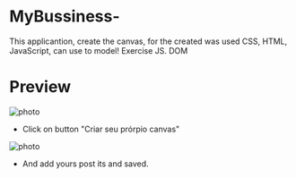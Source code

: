 # MyBussiness-
This applicantion, create the canvas, for the created was used CSS, HTML, JavaScript, can use to model!
Exercise JS. DOM

# Preview

![photo](https://user-images.githubusercontent.com/32227073/32693535-bec7be56-c713-11e7-9a53-5635711f60cf.png)

* Click on button "Criar seu prórpio canvas"


![photo](https://user-images.githubusercontent.com/32227073/32693564-41bd8c96-c714-11e7-8862-3bc9ee3d2d92.png)

* And add yours post its and saved.

